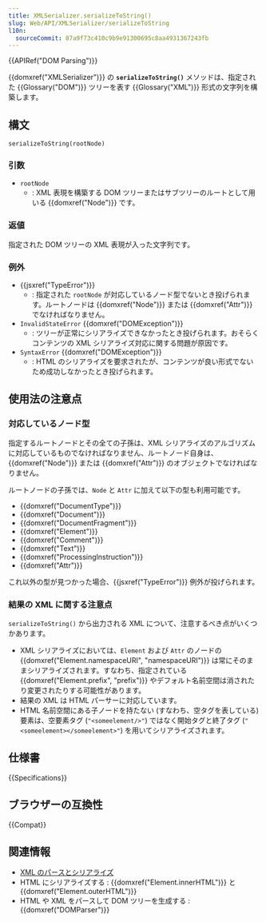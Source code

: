 ```yaml
---
title: XMLSerializer.serializeToString()
slug: Web/API/XMLSerializer/serializeToString
l10n:
  sourceCommit: 87a9f73c410c9b9e91300695c8aa4931367243fb
---
```


{{APIRef("DOM Parsing")}}

{{domxref("XMLSerializer")}} の **`serializeToString()`** メソッドは、指定された {{Glossary("DOM")}} ツリーを表す {{Glossary("XML")}} 形式の文字列を構築します。

## 構文

```js-nolint
serializeToString(rootNode)
```

### 引数

- `rootNode`
  - : XML 表現を構築する DOM ツリーまたはサブツリーのルートとして用いる {{domxref("Node")}} です。

### 返値

指定された DOM ツリーの XML 表現が入った文字列です。

### 例外

- {{jsxref("TypeError")}}
  - : 指定された `rootNode` が対応しているノード型でないとき投げられます。ルートノードは {{domxref("Node")}} または {{domxref("Attr")}} でなければなりません。
- `InvalidStateError` {{domxref("DOMException")}}
  - : ツリーが正常にシリアライズできなかったとき投げられます。おそらくコンテンツの XML シリアライズ対応に関する問題が原因です。
- `SyntaxError` {{domxref("DOMException")}}
  - : HTML のシリアライズを要求されたが、コンテンツが良い形式でないため成功しなかったとき投げられます。

## 使用法の注意点

### 対応しているノード型

指定するルートノードとその全ての子孫は、XML シリアライズのアルゴリズムに対応しているものでなければなりません、ルートノード自身は、{{domxref("Node")}} または {{domxref("Attr")}} のオブジェクトでなければなりません。

ルートノードの子孫では、`Node` と `Attr` に加えて以下の型も利用可能です。

- {{domxref("DocumentType")}}
- {{domxref("Document")}}
- {{domxref("DocumentFragment")}}
- {{domxref("Element")}}
- {{domxref("Comment")}}
- {{domxref("Text")}}
- {{domxref("ProcessingInstruction")}}
- {{domxref("Attr")}}

これ以外の型が見つかった場合、{{jsxref("TypeError")}} 例外が投げられます。

### 結果の XML に関する注意点

`serializeToString()` から出力される XML について、注意するべき点がいくつかあります。

- XML シリアライズにおいては、`Element` および `Attr` のノードの {{domxref("Element.namespaceURI", "namespaceURI")}} は常にそのままシリアライズされます。すなわち、指定されている {{domxref("Element.prefix", "prefix")}} やデフォルト名前空間は消されたり変更されたりする可能性があります。
- 結果の XML は HTML パーサーに対応しています。
- HTML 名前空間にある子ノードを持たない (すなわち、空タグを表している) 要素は、空要素タグ (`"<someelement/>"`) ではなく開始タグと終了タグ (`"<someelement></someelement>"`) を用いてシリアライズされます。

## 仕様書

{{Specifications}}

## ブラウザーの互換性

{{Compat}}

## 関連情報

- [XML のパースとシリアライズ](/ja/docs/Web/Guide/Parsing_and_serializing_XML)
- HTML にシリアライズする : {{domxref("Element.innerHTML")}} と
  {{domxref("Element.outerHTML")}}
- HTML や XML をパースして DOM ツリーを生成する : {{domxref("DOMParser")}}
